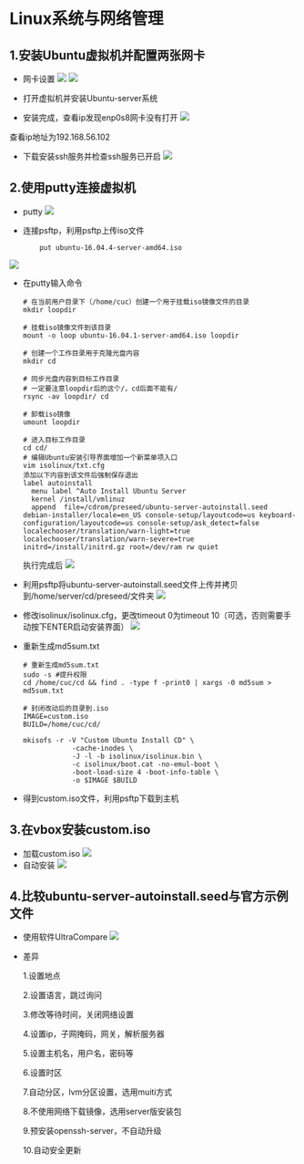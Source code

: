 # Linux系统与网络管理

## 1.安装Ubuntu虚拟机并配置两张网卡
- 网卡设置
![](images/网卡1.png)
![](images/网卡2.png)

- 打开虚拟机并安装Ubuntu-server系统

- 安装完成，查看ip发现enp0s8网卡没有打开
![](images/IP2.png)

查看ip地址为192.168.56.102

- 下载安装ssh服务并检查ssh服务已开启
![](images/ssh.png)

## 2.使用putty连接虚拟机

- putty
![](images/putty.png)

- 连接psftp，利用psftp上传iso文件

    ```
        put ubuntu-16.04.4-server-amd64.iso
    ```

![](images/psftp.png)

- 在putty输入命令

    ```
    # 在当前用户目录下（/home/cuc）创建一个用于挂载iso镜像文件的目录
    mkdir loopdir

    # 挂载iso镜像文件到该目录
    mount -o loop ubuntu-16.04.1-server-amd64.iso loopdir

    # 创建一个工作目录用于克隆光盘内容
    mkdir cd

    # 同步光盘内容到目标工作目录
    # 一定要注意loopdir后的这个/，cd后面不能有/
    rsync -av loopdir/ cd

    # 卸载iso镜像
    umount loopdir
    ```

    ```
    # 进入目标工作目录
    cd cd/
    # 编辑Ubuntu安装引导界面增加一个新菜单项入口
    vim isolinux/txt.cfg
    添加以下内容到该文件后强制保存退出
    label autoinstall
      menu label ^Auto Install Ubuntu Server
      kernel /install/vmlinuz
      append  file=/cdrom/preseed/ubuntu-server-autoinstall.seed debian-installer/locale=en_US console-setup/layoutcode=us keyboard-configuration/layoutcode=us console-setup/ask_detect=false localechooser/translation/warn-light=true localechooser/translation/warn-severe=true initrd=/install/initrd.gz root=/dev/ram rw quiet
    ```

    执行完成后
![](images/cd.png)

- 利用psftp将ubuntu-server-autoinstall.seed文件上传并拷贝到/home/server/cd/preseed/文件夹
![](images/2.png)

- 修改isolinux/isolinux.cfg，更改timeout 0为timeout 10（可选，否则需要手动按下ENTER启动安装界面）
![](images/isolinux.png)

- 重新生成md5sum.txt
    ```
    # 重新生成md5sum.txt
    sudo -s #提升权限
    cd /home/cuc/cd && find . -type f -print0 | xargs -0 md5sum > md5sum.txt
    ```

    ```
    # 封闭改动后的目录到.iso
    IMAGE=custom.iso
    BUILD=/home/cuc/cd/

    mkisofs -r -V "Custom Ubuntu Install CD" \
                -cache-inodes \
                -J -l -b isolinux/isolinux.bin \
                -c isolinux/boot.cat -no-emul-boot \
                -boot-load-size 4 -boot-info-table \
                -o $IMAGE $BUILD
    ```

- 得到custom.iso文件，利用psftp下载到主机

## 3.在vbox安装custom.iso

- 加载custom.iso
![](images/custom安装.png)
- 自动安装
![](images/安装过程.png)


## 4.比较ubuntu-server-autoinstall.seed与官方示例文件

- 使用软件UltraCompare
![](images/文件比较.png)

- 差异

    1.设置地点

    2.设置语言，跳过询问

    3.修改等待时间，关闭网络设置

    4.设置ip，子网掩码，网关，解析服务器

    5.设置主机名，用户名，密码等

    6.设置时区

    7.自动分区，lvm分区设置，选用muiti方式

    8.不使用网络下载镜像，选用server版安装包

    9.预安装openssh-server，不自动升级

    10.自动安全更新 
